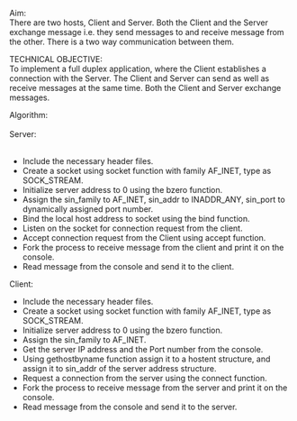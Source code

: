 Aim:<br/>
There are two hosts, Client and Server. Both the Client and the Server exchange message i.e. they send messages to and receive message from the other. There is a two way communication between them.

TECHNICAL OBJECTIVE:<br/>
To implement a full duplex application, where the Client establishes a connection with the Server. The Client and Server can send as well as receive messages at the same time. Both the Client and Server exchange messages.

Algorithm:<br/>
<br/>
Server:<br/>
<br/>
- Include the necessary header files.
- Create a socket using socket function with family AF_INET, type as SOCK_STREAM.
- Initialize server address to 0 using the bzero function.
- Assign the sin_family to AF_INET, sin_addr to INADDR_ANY, sin_port to dynamically assigned port number.
- Bind the local host address to socket using the bind function.
- Listen on the socket for connection request from the client.
- Accept connection request from the Client using accept function.
- Fork the process to receive message from the client and print it on the console.
- Read message from the console and send it to the client.

Client:<br/>
- Include the necessary header files.
- Create a socket using socket function with family AF_INET, type as SOCK_STREAM.
- Initialize server address to 0 using the bzero function.
- Assign the sin_family to AF_INET.
- Get the server IP address and the Port number from the console.
- Using gethostbyname function assign it to a hostent structure, and assign it to sin_addr of the server address structure.
- Request a connection from the server using the connect function.
- Fork the process to receive message from the server and print it on the console.
- Read message from the console and send it to the server.